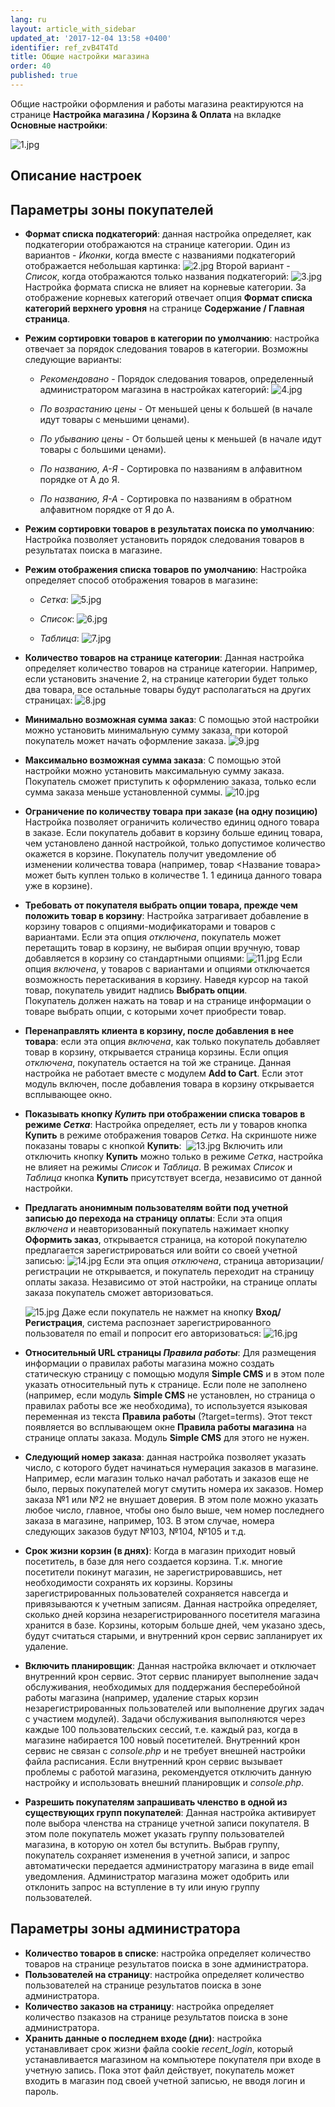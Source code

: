 ```yaml
---
lang: ru
layout: article_with_sidebar
updated_at: '2017-12-04 13:58 +0400'
identifier: ref_zvB4T4Td
title: Общие настройки магазина
order: 40
published: true
---
```

Общие настройки оформления и работы магазина реактируются на странице **Настройка магазина / Корзина & Оплата** на вкладке **Основные настройки**:

![1.jpg]({{site.baseurl}}/attachments/ref_zvB4T4Td/1.jpg)

## Описание настроек

## Параметры  зоны покупателей

*   **Формат списка подкатегорий**: данная настройка определяет, как подкатегории отображаются на странице категории. Один из вариантов - _Иконки_, когда вместе с названиями подкатегорий отображается небольшая картинка:
    ![2.jpg]({{site.baseurl}}/attachments/ref_zvB4T4Td/2.jpg)
    Второй вариант - _Список_, когда отображаются только названия подкатегорий:
    ![3.jpg]({{site.baseurl}}/attachments/ref_zvB4T4Td/3.jpg)
    Настройка формата списка не влияет на корневые категории. За отображение корневых категорий отвечает опция **Формат списка категорий верхнего уровня** на странице **Содержание / Главная страница**.

*   **Режим сортировки товаров в категории по умолчанию**: настройка отвечает за порядок следования товаров в категории.
    Возможны следующие варианты:

    *   _Рекомендовано_ -  Порядок следования товаров, определенный администратором магазина в настройках категорий:
        ![4.jpg]({{site.baseurl}}/attachments/ref_zvB4T4Td/4.jpg)
 
    *   _По возрастанию цены_ - От меньшей цены к большей (в начале идут товары с меньшими ценами).
     
    *   _По убыванию цены_ - От большей цены к меньшей (в начале идут товары с большими ценами).

    *   _По названию, А-Я_ - Сортировка по названиям в алфавитном порядке от А до Я.
    
    *   _По названию, Я-А_ - Сортировка по названиям в обратном алфавитном порядке от Я до А.

*   **Режим сортировки товаров в результатах поиска по умолчанию**: Настройка позволяет установить порядок следования товаров в результатах поиска в магазине. 

*   **Режим отображения списка товаров по умолчанию**: Настройка определяет способ отображения товаров в магазине:
    
    *   _Сетка_:
        ![5.jpg]({{site.baseurl}}/attachments/ref_zvB4T4Td/5.jpg)
    
    *   _Список_:
        ![6.jpg]({{site.baseurl}}/attachments/ref_zvB4T4Td/6.jpg)

    *   _Таблица_:
        ![7.jpg]({{site.baseurl}}/attachments/ref_zvB4T4Td/7.jpg)


*   **Количество товаров на странице категории**:  Данная настройка определяет количество товаров на странице категории. Например, если установить значение 2, на странице категории будет только два товара, все остальные товары будут располагаться на других страницах:
    ![8.jpg]({{site.baseurl}}/attachments/ref_zvB4T4Td/8.jpg)

*   **Минимально возможная сумма заказ**:  С помощью этой настройки можно установить минимальную сумму заказа, при которой покупатель может начать оформление заказа.
    ![9.jpg]({{site.baseurl}}/attachments/ref_zvB4T4Td/9.jpg)

*   **Максимально возможная сумма заказа**: С помощью этой настройки можно установить максимальную сумму заказа. Покупатель сможет приступить к оформлению заказа, только если сумма заказа меньше установленной суммы.
    ![10.jpg]({{site.baseurl}}/attachments/ref_zvB4T4Td/10.jpg)
    
*   **Ограничение по количеству товара при заказе (на одну позицию)** Настройка позволяет ограничить количество единиц одного товара в заказе. Если покупатель добавит в корзину больше единиц товара, чем установлено данной настройкой, только допустимое количество окажется в корзине. Покупатель получит уведомление об изменении количества товара (например, товар <Название товара> может быть куплен только в количестве 1. 1 единица данного товара уже в корзине).

*   **Требовать от покупателя выбрать опции товара, прежде чем положить товар в корзину**: Настройка затрагивает добавление в корзину товаров с опциями-модификаторами и товаров с вариантами. Если эта опция _отключена_, покупатель может перетащить товар в корзину, не выбирая опции вручную, товар добавляется в корзину со стандартными опциями:
    ![11.jpg]({{site.baseurl}}/attachments/ref_zvB4T4Td/11.jpg)
    Если опция _включена_, у товаров с вариантами и опциями отключается возможность перетаскивания в корзину. Наведя курсор на такой товар, покупатель увидит надпись **Выбрать опции**.     
    Покупатель должен нажать на товар и на странице информации о товаре выбрать опции, с которыми хочет приобрести товар.

*   **Перенаправлять клиента в корзину, после добавления в нее товара**: если эта опция _включена_, как только покупатель добавляет товар в корзину, открывается страница корзины. Если опция _отключена_, покупатель остается на той же странице. Данная настройка не работает вместе с модулем **Add to Cart**. Если этот модуль включен, после добавления товара в корзину открывается всплывающее окно.

*   **Показывать кнопку _Купить_ при отображении списка товаров в режиме _Сетка_**: Настройка определяет, есть ли у товаров кнопка **Купить** в режиме отображения товаров _Сетка_. На скриншоте ниже показаны товары с кнопкой **Купить**: 
    ![13.jpg]({{site.baseurl}}/attachments/ref_zvB4T4Td/13.jpg)
    Включить или отключить кнопку **Купить** можно только в режиме _Сетка_, настройка не влияет на режимы _Список_ и _Таблица_. В режимах _Список_ и _Таблица_ кнопка **Купить** присутствует всегда, независимо от данной настройки.

*   **Предлагать анонимным пользователям войти под учетной записью до перехода на страницу оплаты**:  Если эта опция _включена_ и неавторизованный покупатель нажимает кнопку **Оформить заказ**, открывается страница, на которой покупателю предлагается зарегистрироваться или войти со своей учетной записью:
    ![14.jpg]({{site.baseurl}}/attachments/ref_zvB4T4Td/14.jpg)
    Если эта опция _отключена_, страница авторизации/регистрации не открывается, и покупатель переходит на страницу оплаты заказа. Независимо от этой настройки, на странице оплаты заказа покупатель сможет авторизоваться. 
    
    ![15.jpg]({{site.baseurl}}/attachments/ref_zvB4T4Td/15.jpg)
    Даже если покупатель не нажмет на кнопку **Вход/Регистрация**, система распознает зарегистрированного пользователя по email и попросит его авторизоваться:
    ![16.jpg]({{site.baseurl}}/attachments/ref_zvB4T4Td/16.jpg)

*   **Относительный URL страницы _Правила работы_**: Для размещения информации о правилах работы магазина можно создать статическую страницу с помощью модуля **Simple CMS** и в этом поле указать относительный путь к странице. Если поле не заполнено (например, если модуль **Simple CMS** не установлен, но страница о правилах работы все же необходима), то используется языковая переменная из текста **Правила работы** (?target=terms). Этот текст появляется во всплывающем окне **Правила работы магазина** на странице оплаты заказа. Модуль **Simple CMS** для этого не нужен. 

*   **Следующий номер заказа**:  данная настройка позволяет указать число, с которого будет начинаться нумерация заказов в магазине. Например, если магазин только начал работать и заказов еще не было, первых покупателей могут смутить номера их заказов. Номер заказа №1 или №2 не внушает доверия. В этом поле можно указать любое число, главное, чтобы оно было выше, чем номер последнего заказа в магазине, например, 103.  В этом случае, номера следующих заказов будут №103, №104, №105 и т.д.

*   **Срок жизни корзин (в днях)**:  Когда в магазин приходит новый посетитель, в базе для него создается корзина. Т.к. многие посетители покинут магазин, не зарегистрировавшись, нет необходимости сохранять их корзины. Корзины зарегистрированных пользователей сохраняется навсегда и привязываются к учетным записям. Данная настройка определяет, сколько дней корзина незарегистрированного посетителя магазина хранится в базе. Корзины, которым больше дней, чем указано здесь, будут считаться старыми, и внутренний крон сервис запланирует их удаление.

*   **Включить планировщик**: Данная настройка включает и отключает внутренний крон сервис. Этот сервис планирует выполнение задач обслуживания, необходимых для поддержания бесперебойной работы магазина (например, удаление старых корзин незарегистрированных пользователей или выполнение других задач с участием модулей). Задачи обслуживания выполняются через каждые 100 пользовательских сессий, т.е. каждый раз, когда в магазине набирается 100 новый посетителей. Внутренний крон сервис не связан с _console.php_ и не требует внешней настройки файла расписания. Если внутренний крон сервис вызывает проблемы с работой магазина, рекомендуется отключить данную настройку и использовать внешний планировщик и _console.php_. 

*   **Разрешить покупателям запрашивать членство в одной из существующих групп покупателей**: Данная настройка активирует поле выбора членства на странице учетной записи покупателя. В этом поле покупатель может указать группу пользователей магазина, в которую он хотел бы вступить. Выбрав группу, покупатель сохраняет изменения в учетной записи, и запрос автоматически передается администратору магазина в виде email уведомления. Администратор магазина может одобрить или отклонить запрос на вступление в ту или иную группу пользователей.

## Параметры зоны администратора

*   **Количество товаров в списке**: настройка определяет количество товаров на странице результатов поиска в зоне администратора.
*   **Пользователей на страницу**: настройка определяет количество пользователей на странице результатов поиска в зоне администратора.
*   **Количество заказов на страницу**: настройка определяет количество пзаказов на странице результатов поиска в зоне администратора.
*   **Хранить данные о последнем входе (дни)**: настройка устанавливает срок жизни файла cookie _recent_login_, который устанавливается магазином на компьютере покупателя при входе в учетную запись. Пока этот файл действует, покупатель может входить в магазин под своей учетной записью, не вводя логин и пароль.
